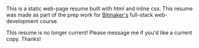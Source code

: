 This is a static web-page resume built with html and inline css. This resume
was made as part of the prep work for [Bitmaker's](https://www.bitmaker.co)
full-stack web-development course.

This resume is no longer current! Please message me if you'd like a current
copy. Thanks!
